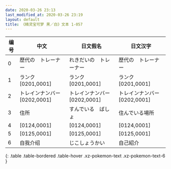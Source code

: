 ```yaml
---
date: 2020-03-26 23:13
last_modified_at: 2020-03-26 23:19
layout: default
title: 《精灵宝可梦 黑／白》文本 1-057
---
```

| 编号 | 中文 | 日文假名 | 日文汉字 |
| ---- | ---- | ---- | --- |
| 0 | 歴代の　トレーナー | れきだいの　トレーナー | 歴代の　トレーナー |
| 1 | ランク[0201,0001] | ランク[0201,0001] | ランク[0201,0001] |
| 2 | トレインナンバー[0202,0001] | トレインナンバー[0202,0001] | トレインナンバー[0202,0001] |
| 3 | 住所 | すんでいる　ばしょ | 住んでいる場所 |
| 4 | [0124,0001] | [0124,0001] | [0124,0001] |
| 5 | [0125,0001] | [0125,0001] | [0125,0001] |
| 6 | 自我介绍 | じこしょうかい | 自己紹介 |
{: .table .table-bordered .table-hover .xz-pokemon-text .xz-pokemon-text-6 }